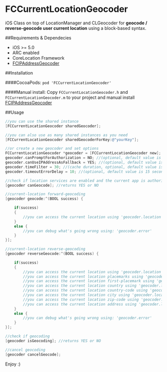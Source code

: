 FCCurrentLocationGeocoder
=========================

iOS Class on top of LocationManager and CLGeocoder for **geocode / reverse-geocode user current location** using a block-based syntax.

##Requirements & Dependecies
- iOS >= 5.0
- ARC enabled
- CoreLocation Framework
- [FCIPAddressGeocoder](https://github.com/fabiocaccamo/FCIPAddressGeocoder)

##Installation

####CocoaPods:
`pod 'FCCurrentLocationGeocoder'`

####Manual install:
Copy `FCCurrentLocationGeocoder.h` and `FCCurrentLocationGeocoder.m` to your project and manual install [FCIPAddressGeocoder](https://github.com/fabiocaccamo/FCIPAddressGeocoder)

##Usage
```objective-c
//you can use the shared instance
[FCCurrentLocationGeocoder sharedGeocoder];

//you can also use as many shared instances as you need
[FCCurrentLocationGeocoder sharedGeocoderForKey:@"yourKey"];

//or create a new geocoder and set options
FCCurrentLocationGeocoder *geocoder = [FCCurrentLocationGeocoder new];
geocoder.canPromptForAuthorization = NO; //(optional, default value is YES)
geocoder.canUseIPAddressAsFallback = YES; //(optional, default value is NO. very useful if you want to know user current location country without asking for permission)
geocoder.timeFilter = 30; //(cache duration, optional, default value is 5 seconds)
geocoder.timeoutErrorDelay = 10; //(optional, default value is 15 seconds)

```
```objective-c
//check if location services are enabled and the current app is authorized or could be authorized
[geocoder canGeocode]; //returns YES or NO
```
```objective-c
//current-location forward-geocoding
[geocoder geocode:^(BOOL success) {

    if(success)
    {
        //you can access the current location using 'geocoder.location'
    }
    else {
        //you can debug what's going wrong using: 'geocoder.error'
    }
}];
```
```objective-c
//current-location reverse-geocoding
[geocoder reverseGeocode:^(BOOL success) {

    if(success)
    {
        //you can access the current location using 'geocoder.location'
        //you can access the current location placemarks using 'geocoder.locationPlacemarks'
        //you can access the current location first-placemark using 'geocoder.locationPlacemark'
        //you can access the current location country using 'geocoder.locationCountry'
        //you can access the current location country-code using 'geocoder.locationCountryCode'
        //you can access the current location city using 'geocoder.locationCity'
        //you can access the current location zip-code using 'geocoder.locationZipCode'
        //you can access the current location address using 'geocoder.locationAddress'
    }
    else {
        //you can debug what's going wrong using: 'geocoder.error'
    }
}];
```
```objective-c
//check if geocoding
[geocoder isGeocoding]; //returns YES or NO
```
```objective-c
//cancel geocoding
[geocoder cancelGeocode];
```

Enjoy :)
